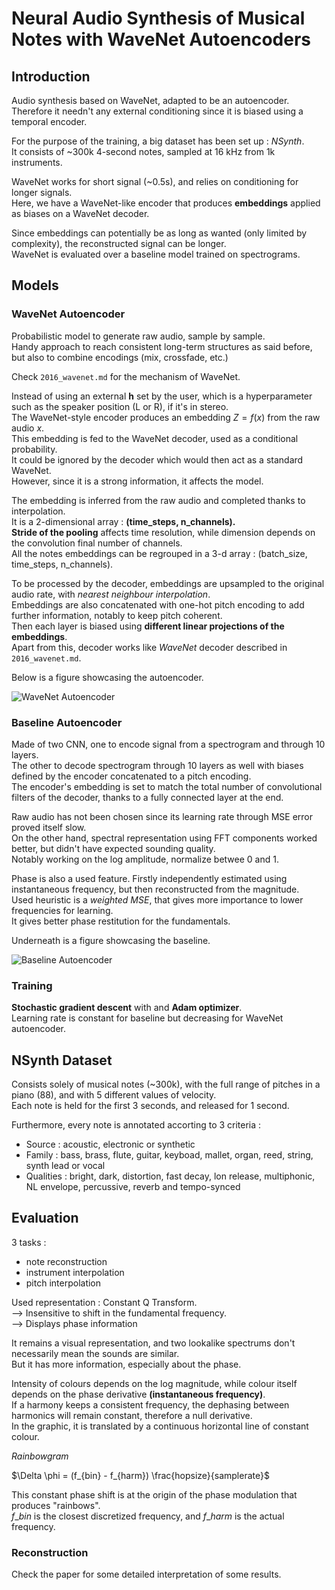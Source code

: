 # Neural Audio Synthesis of Musical Notes with WaveNet Autoencoders


## Introduction

Audio synthesis based on WaveNet, adapted to be an autoencoder. <br>
Therefore it needn't any external conditioning since it is biased using a temporal encoder.

For the purpose of the training, a big dataset has been set up : *NSynth*. <br>
It consists of ~300k 4-second notes, sampled at 16 kHz from 1k instruments.

WaveNet works for short signal (~0.5s), and relies on conditioning for longer signals. <br>
Here, we have a WaveNet-like encoder that produces **embeddings** applied as biases on a WaveNet decoder.

Since embeddings can potentially be as long as wanted (only limited by complexity), the reconstructed signal can be longer. <br>
WaveNet is evaluated over a baseline model trained on spectrograms.


## Models

### WaveNet Autoencoder

Probabilistic model to generate raw audio, sample by sample. <br>
Handy approach to reach consistent long-term structures as said before, but also to combine encodings (mix, crossfade, etc.)

Check `2016_wavenet.md` for the mechanism of WaveNet.

Instead of using an external __h__ set by the user, which is a hyperparameter such as the speaker position (L or R), if it's in stereo. <br>
The WaveNet-style encoder produces an embedding $Z = f(x)$ from the raw audio $x$. <br>
This embedding is fed to the WaveNet decoder, used as a conditional probability. <br>
It could be ignored by the decoder which would then act as a standard WaveNet. <br>
However, since it is a strong information, it affects the model.

The embedding is inferred from the raw audio and completed thanks to interpolation. <br>
It is a 2-dimensional array : **(time\_steps, n\_channels).** <br>
**Stride of the pooling** affects time resolution, while dimension depends on the convolution final number of channels. <br>
All the notes embeddings can be regrouped in a 3-d array : (batch\_size, time\_steps, n\_channels).

To be processed by the decoder, embeddings are upsampled to the original audio rate, with *nearest neighbour interpolation*. <br>
Embeddings are also concatenated with one-hot pitch encoding to add further information, notably to keep pitch coherent. <br>
Then each layer is biased using **different linear projections of the embeddings**. <br>
Apart from this, decoder works like *WaveNet* decoder described in `2016_wavenet.md`.

Below is a figure showcasing the autoencoder.

![WaveNet Autoencoder](https://gitgud.io/polochinoc/internship/raw/master/resources/notes/images/nsynth.png)

### Baseline Autoencoder

Made of two CNN, one to encode signal from a spectrogram and through 10 layers. <br>
The other to decode spectrogram through 10 layers as well with biases defined by the encoder concatenated to a pitch encoding. <br>
The encoder's embedding is set to match the total number of convolutional filters of the decoder, thanks to a fully connected layer at the end.

Raw audio has not been chosen since its learning rate through MSE error proved itself slow. <br>
On the other hand, spectral representation using FFT components worked better, but didn't have expected sounding quality. <br>
Notably working on the log amplitude, normalize betwee 0 and 1.

Phase is also a used feature. Firstly independently estimated using instantaneous frequency, but then reconstructed from the magnitude. <br>
Used heuristic is a *weighted MSE*, that gives more importance to lower frequencies for learning. <br>
It gives better phase restitution for the fundamentals.

Underneath is a figure showcasing the baseline.

![Baseline Autoencoder](https://gitgud.io/polochinoc/internship/raw/master/resources/notes/images/baseline_autoencoder.png)

### Training

**Stochastic gradient descent** with and **Adam optimizer**. <br>
Learning rate is constant for baseline but decreasing for WaveNet autoencoder.


## NSynth Dataset

Consists solely of musical notes (~300k), with the full range of pitches in a piano (88), and with 5 different values of velocity. <br>
Each note is held for the first 3 seconds, and released for 1 second.

Furthermore, every note is annotated accorting to 3 criteria :
* Source : acoustic, electronic or synthetic
* Family : bass, brass, flute, guitar, keyboad, mallet, organ, reed, string, synth lead or vocal
* Qualities : bright, dark, distortion, fast decay, lon release, multiphonic, NL envelope, percussive, reverb and tempo-synced


## Evaluation

3 tasks :
- note reconstruction
- instrument interpolation
- pitch interpolation

Used representation : Constant Q Transform. <br>
--> Insensitive to shift in the fundamental frequency. <br>
--> Displays phase information

It remains a visual representation, and two lookalike spectrums don't necessarily mean the sounds are similar. <br>
But it has more information, especially about the phase.

Intensity of colours depends on the log magnitude, while colour itself depends on the phase derivative **(instantaneous frequency)**. <br>
If a harmony keeps a consistent frequency, the dephasing between harmonics will remain constant, therefore a null derivative. <br>
In the graphic, it is translated by a continuous horizontal line of constant colour.

*Rainbowgram*

$\Delta \phi = (f_{bin} - f_{harm}) \frac{hopsize}{samplerate}$

This constant phase shift is at the origin of the phase modulation that produces "rainbows". <br>
$f\_{bin}$ is the closest discretized frequency, and $f\_{harm}$ is the actual frequency.
 
### Reconstruction

Check the paper for some detailed interpretation of some results.

